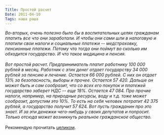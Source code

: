 ```yaml
---
Title: Простой расчет
Date: 2011-04-10
Tags: наша раша
---
```


<div class="text"><i>Во-вторых, очень полезно было бы в воспитательных целях гражданам платить все что они заработали. И чтобы они сами шли в налоговую и платили свои налоги и социальные платежи -- медстраховку, пенсионные платежи. Потому что тогда они поймут во сколько им обходится государство. И что такое медицина и пенсия.<br /><br />
Вот простой расчет. Предприниматель платит работнику 100 000 рублей в месяц. Работник с этих денег отдает государству 34 000 рублей за пенсию и лечение. Остается 66 000 рублей. С них он отдает 13% за безопасность, выборы и прочее. Остается 57 420. Дальше он может быть и сам сообразит, что со всех его покупок и платежей государство заберет НДС -- еще 18%. Остается 47 084. Про прочие налоги, например, на природные ресурсы, воду и т.д. тоже может сообразит, допустим это 10%. То есть на себя человек потратит 42 375 рублей, а государство получит 57 624. Вот пусть гражданин про это знает. И за эти денежки чего-нибудь у своих депутатов и попросит. Только отсюда может возникнуть реальное гражданское общество.</i><br /><br />
Рекомендую прочитать <a href="http://muacre.livejournal.com/112168.html">целиком</a>.</div>